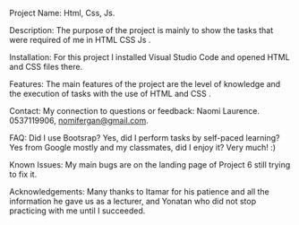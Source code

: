 Project Name: Html, Css, Js.

Description: The purpose of the project is mainly to show the tasks that were required of me in HTML CSS Js .

Installation: For this project I installed Visual Studio Code and opened HTML and CSS files there.

Features: The main features of the project are the level of knowledge and the execution of tasks with the use of HTML and CSS .

Contact: My connection to questions or feedback: Naomi Laurence. 0537119906, nomifergan@gmail.com.

FAQ: Did I use Bootsrap? Yes, did I perform tasks by self-paced learning? Yes from Google mostly and my classmates, did I enjoy it? Very much! :) 

Known Issues: My main bugs are on the landing page of Project 6 still trying to fix it.

Acknowledgements: Many thanks to Itamar for his patience and all the information he gave us as a lecturer, and Yonatan who did not stop practicing with me until I succeeded.

